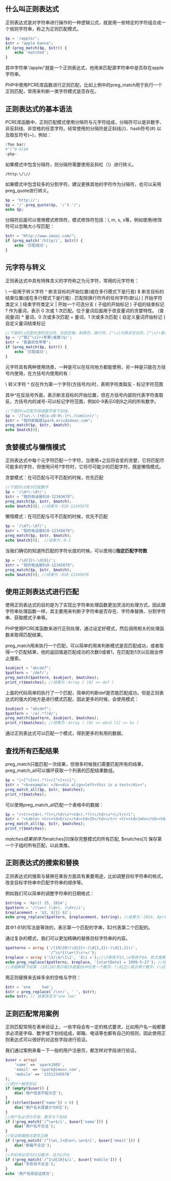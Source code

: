 ## 什么叫正则表达式

正则表达式是对字符串进行操作的一种逻辑公式，就是用一些特定的字符组合成一个规则字符串，称之为正则匹配模式。

```php
$p = '/apple/';
$str = "apple banna";
if (preg_match($p, $str)) {
    echo 'matched';
}
```

其中字符串'/apple/'就是一个正则表达式，他用来匹配源字符串中是否存在apple字符串。

PHP中使用PCRE库函数进行正则匹配，比如上例中的preg_match用于执行一个正则匹配，常用来判断一类字符模式是否存在。

## 正则表达式的基本语法

PCRE库函数中，正则匹配模式使用分隔符与元字符组成，分隔符可以是非数字、非反斜线、非空格的任意字符。经常使用的分隔符是正斜线(/)、hash符号(#) 以及取反符号(~)，例如：

```php
/foo bar/
#^[^0-9]$#
~php~
```

如果模式中包含分隔符，则分隔符需要使用反斜杠（\）进行转义。

```
/http:\/\//
```

如果模式中包含较多的分割字符，建议更换其他的字符作为分隔符，也可以采用preg_quote进行转义。

```php
$p = 'http://';
$p = '/'.preg_quote($p, '/').'/';
echo $p;
```

分隔符后面可以使用模式修饰符，模式修饰符包括：i, m, s, x等，例如使用i修饰符可以忽略大小写匹配：

```php
$str = "Http://www.imooc.com/";
if (preg_match('/http/i', $str)) {
    echo '匹配成功';
}
```

## 元字符与转义

正则表达式中具有特殊含义的字符称之为元字符，常用的元字符有：

\ 一般用于转义字符
^ 断言目标的开始位置(或在多行模式下是行首)
$ 断言目标的结束位置(或在多行模式下是行尾)
. 匹配除换行符外的任何字符(默认)
[ 开始字符类定义
] 结束字符类定义
| 开始一个可选分支
( 子组的开始标记
) 子组的结束标记
? 作为量词，表示 0 次或 1 次匹配。位于量词后面用于改变量词的贪婪特性。 (查阅量词)
\* 量词，0 次或多次匹配
\+ 量词，1 次或多次匹配
{ 自定义量词开始标记
} 自定义量词结束标记

```php
//下面的\s匹配任意的空白符，包括空格，制表符，换行符。[^\s]代表非空白符。[^\s]+表示一次或多次匹配非空白符。
$p = '/^我[^\s]+(苹果|香蕉)$/';
$str = "我喜欢吃苹果";
if (preg_match($p, $str)) {
    echo '匹配成功';
}
```

元字符具有两种使用场景，一种是可以在任何地方都能使用，另一种是只能在方括号内使用，在方括号内使用的有：

\ 转义字符
^ 仅在作为第一个字符(方括号内)时，表明字符类取反
\- 标记字符范围

其中^在反括号外面，表示断言目标的开始位置，但在方括号内部则代表字符类取反，方括号内的减号-可以标记字符范围，例如0-9表示0到9之间的所有数字。

```php
//下面的\w匹配字母或数字或下划线。
$p = '/[\w\.\-]+@[a-z0-9\-]+\.(com|cn)/';
$str = "我的邮箱是Spark.eric@imooc.com";
preg_match($p, $str, $match);
echo $match[0];
```

## 贪婪模式与懒惰模式

正则表达式中每个元字符匹配一个字符，当使用+之后将会变的贪婪，它将匹配尽可能多的字符，但使用问号?字符时，它将尽可能少的匹配字符，既是懒惰模式。

贪婪模式：在可匹配与可不匹配的时候，优先匹配

```php
//下面的\d表示匹配数字
$p = '/\d+\-\d+/';
$str = "我的电话是010-12345678";
preg_match($p, $str, $match);
echo $match[0]; //结果为：010-12345678
```

懒惰模式：在可匹配与可不匹配的时候，优先不匹配

```php
$p = '/\d?\-\d?/';
$str = "我的电话是010-12345678";
preg_match($p, $str, $match);
echo $match[0];  //结果为：0-1
```

当我们确切的知道所匹配的字符长度的时候，可以使用{}**指定匹配字符数**

```php
$p = '/\d{3}\-\d{8}/';
$str = "我的电话是010-12345678";
preg_match($p, $str, $match);
echo $match[0]; //结果为：010-12345678
```

## 使用正则表达式进行匹配

使用正则表达式的目的是为了实现比字符串处理函数更加灵活的处理方式，因此跟字符串处理函数一样，其主要用来判断子字符串是否存在、字符串替换、分割字符串、获取模式子串等。

PHP使用PCRE库函数来进行正则处理，通过设定好模式，然后调用相关的处理函数来取得匹配结果。

preg_match用来执行一个匹配，可以简单的用来判断模式是否匹配成功，或者取得一个匹配结果，他的返回值是匹配成功的次数0或者1，在匹配到1次以后就会停止搜索。

```php
$subject = "abcdef";
$pattern = '/def/';
preg_match($pattern, $subject, $matches);
print_r($matches); //结果为：Array ( [0] => def )
```

上面的代码简单的执行了一个匹配，简单的判断def是否能匹配成功，但是正则表达式的强大的地方是进行模式匹配，因此更多的时候，会使用模式：

```php
$subject = "abcdef";
$pattern = '/a(.*?)d/';
preg_match($pattern, $subject, $matches);
print_r($matches); //结果为：Array ( [0] => abcd [1] => bc )
```

通过正则表达式可以匹配一个模式，得到更多的有用的数据。

## 查找所有匹配结果

preg_match只能匹配一次结果，但很多时候我们需要匹配所有的结果，preg_match_all可以循环获取一个列表的匹配结果数组。

```php
$p = "|<[^>]+>(.*?)</[^>]+>|i";
$str = "<b>example: </b><div align=left>this is a test</div>";
preg_match_all($p, $str, $matches);
print_r($matches);
```

可以使用preg_match_all匹配一个表格中的数据：

```php
$p = "/<tr><td>(.*?)<\/td>\s*<td>(.*?)<\/td>\s*<\/tr>/i";
$str = "<table> <tr><td>Eric</td><td>25</td></tr> <tr><td>John</td><td>26</td></tr> </table>";
preg_match_all($p, $str, $matches);
print_r($matches);
```

$matches结果排序为$matches[0]保存完整模式的所有匹配, $matches[1] 保存第一个子组的所有匹配，以此类推。

## 正则表达式的搜索和替换

正则表达式的搜索与替换在某些方面具有重要用途，比如调整目标字符串的格式，改变目标字符串中匹配字符串的顺序等。

例如我们可以简单的调整字符串的日期格式：

```php
$string = 'April 15, 2014';
$pattern = '/(\w+) (\d+), (\d+)/i';
$replacement = '$3, ${1} $2';
echo preg_replace($pattern, $replacement, $string); //结果为：2014, April 15
```

其中${1}与$1的写法是等效的，表示第一个匹配的字串，$2代表第二个匹配的。

通过复杂的模式，我们可以更加精确的替换目标字符串的内容。

```php
$patterns = array ('/(19|20)(\d{2})-(\d{1,2})-(\d{1,2})/',
                   '/^\s*{(\w+)}\s*=/');
$replace = array ('\3/\4/\1\2', '$\1 =');//\3等效于$3,\4等效于$4，依次类推
echo preg_replace($patterns, $replace, '{startDate} = 1999-5-27'); //结果为：$startDate = 5/27/1999
//详细解释下结果：(19|20)表示取19或者20中任意一个数字，(\d{2})表示两个数字，(\d{1,2})表示1个或2个数字，(\d{1,2})表示1个或2个数字。^\s*{(\w+)}\s*=表示以任意空格开头的，并且包含在{}中的字符，并且以任意空格结尾的，最后有个=号的。
```

用正则替换来去掉多余的空格与字符：

```php
$str = 'one     two';
$str = preg_replace('/\s+/', ' ', $str);
echo $str; // 结果改变为'one two'
```

## 正则匹配常用案例

正则匹配常用在表单验证上，一些字段会有一定的格式要求，比如用户名一般都要求必须是字母、数字或下划线组成，邮箱、电话等也都有自己的规则，因此使用正则表达式可以很好的对这些字段进行验证。

我们通过案例来看一下一般的用户注册页，都怎样对字段进行验证。

```php
$user = array(
    'name' => 'spark1985',
    'email' => 'spark@imooc.com',
    'mobile' => '13312345678'
);
//进行一般性验证
if (empty($user)) {
    die('用户信息不能为空');
}
if (strlen($user['name']) < 6) {
    die('用户名长度最少为6位');
}
//用户名必须为字母、数字与下划线
if (!preg_match('/^\w+$/i', $user['name'])) {
    die('用户名不合法');
}
//验证邮箱格式是否正确
if (!preg_match('/^[\w\.]+@\w+\.\w+$/i', $user['email'])) {
    die('邮箱不合法');
}
//手机号必须为11位数字，且为1开头
if (!preg_match('/^1\d{10}$/i', $user['mobile'])) {
    die('手机号不合法');
}
echo '用户信息验证成功';
```

